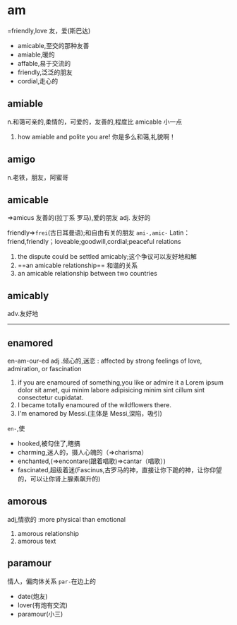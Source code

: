 # am

=friendly,love
友，爱(斯巴达)

- amicable,至交的那种友善
- amiable,暖的
- affable,易于交流的
- friendly,泛泛的朋友
- cordial,走心的

## amiable

n.和蔼可亲的,柔情的，可爱的，友善的,程度比 amicable 小一点

1. how amiable and polite you are! 你是多么和蔼,礼貌啊！

## amigo

n.老铁，朋友，阿蜜哥

## amicable

=>amicus 友善的(拉丁系 罗马),爱的朋友
adj. 友好的

friendly=>`frei`(古日耳曼语);和自由有关的朋友
`ami-,amic-` Latin： friend,friendly；loveable;goodwill,cordial;peaceful relations

1. the dispute could be settled amicably;这个争议可以友好地和解
2. ==an amicable relationship== 和谐的关系
3. an amicable relationship between two countries

## amicably

adv.友好地

---

## enamored

en-am-our-ed
adj .倾心的,迷恋
: affected by strong feelings of love, admiration, or fascination

1. if you are enamoured of something,you like or admire it a Lorem ipsum dolor sit amet, qui minim labore adipisicing minim sint cillum sint consectetur cupidatat.
2. I became totally enamoured of the wildflowers there.
3. I'm enamored by Messi.(主体是 Messi,深陷，吸引)

`en-`,使

- hooked,被勾住了,瞎搞
- charming,迷人的，摄人心魄的（=>charisma）
- enchanted,(=>encontare(跟着唱歌)=>cantar（唱歌）)
- fascinated,超级着迷(Fascinus,古罗马的神，直接让你下跪的神，让你仰望的，可以让你肾上腺素飙升的)

## amorous

adj,情欲的
:more physical than emotional

1. amorous relationship
2. amorous text

## paramour

情人，偏肉体关系
`par-`在边上的

- date(炮友)
- lover(有炮有交流)
- paramour(小三)
